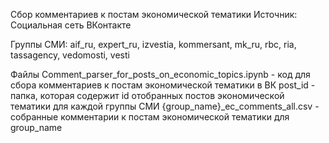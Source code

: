 Сбор комментариев к постам экономической тематики
Источник: Социальная сеть ВКонтакте

Группы СМИ: aif_ru, expert_ru, izvestia, kommersant, mk_ru, rbc, ria, tassagency, vedomosti, vesti

Файлы
Сomment_parser_for_posts_on_economic_topics.ipynb - код для сбора комментариев к постам экономической тематики в ВК
post_id - папка, которая содержит id отобранных постов экономической тематики для каждой группы СМИ
{group_name}_ec_comments_all.csv - собранные комментарии к постам экономической тематики для group_name
